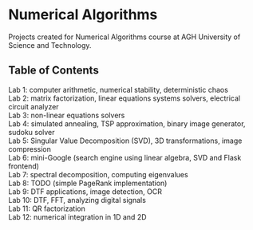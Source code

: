 # Numerical Algorithms

Projects created for Numerical Algorithms course at AGH University of Science and Technology.

## Table of Contents

Lab 1: computer arithmetic, numerical stability, deterministic chaos  
Lab 2: matrix factorization, linear equations systems solvers, electrical circuit analyzer  
Lab 3: non-linear equations solvers  
Lab 4: simulated annealing, TSP approximation, binary image generator, sudoku solver  
Lab 5: Singular Value Decomposition (SVD), 3D transformations, image compression  
Lab 6: mini-Google (search engine using linear algebra, SVD and Flask frontend)  
Lab 7: spectral decomposition, computing eigenvalues  
Lab 8: TODO (simple PageRank implementation)  
Lab 9: DTF applications, image detection, OCR  
Lab 10: DTF, FFT, analyzing digital signals  
Lab 11: QR factorization  
Lab 12: numerical integration in 1D and 2D  
